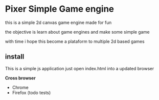 # Pixer Simple Game engine 

this is a simple 2d canvas game engine made for fun

the objective is learn about game engines and make some simple game 

with time i hope this become a plataform to multiple 2d based games

## install 

This is a simple js application just open index.html into a updated browser

**Cross browser** 

- Chrome 
- Firefox (todo tests) 
